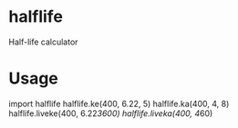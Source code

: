 # halflife
Half-life calculator
# Usage
import halflife
halflife.ke(400, 6.22, 5)
halflife.ka(400, 4, 8)
halflife.liveke(400, 6.22*3600)
halflife.liveka(400, 4*60)

